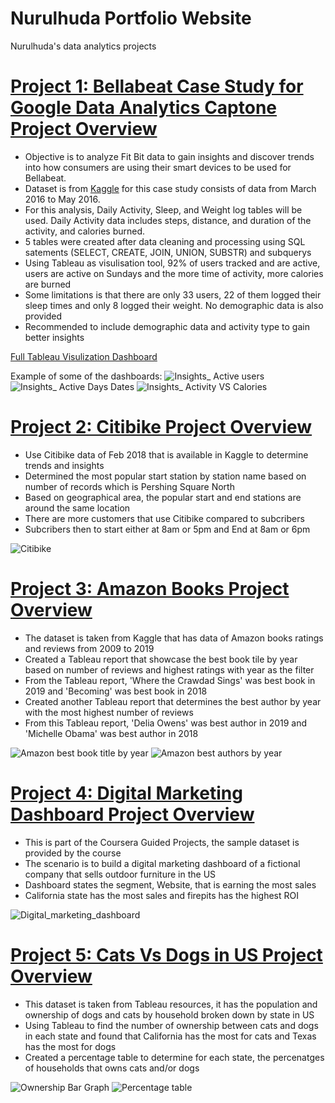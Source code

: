# Nurulhuda Portfolio Website
Nurulhuda's data analytics projects

# [Project 1: Bellabeat Case Study for Google Data Analytics Captone Project Overview](https://github.com/Nurulhuda-sulaiman/GoogleDataAnalyticsCaptone) 
* Objective is to analyze Fit Bit data to gain insights and discover trends into how consumers are using their smart devices to be used for Bellabeat.
* Dataset is from [Kaggle](https://www.kaggle.com/datasets/arashnic/fitbit) for this case study consists of data from March 2016 to May 2016.
* For this analysis, Daily Activity, Sleep, and Weight log tables will be used. Daily Activity data includes steps, distance, and duration of the activity, and calories burned.
* 5 tables were created after data cleaning and processing using SQL satements (SELECT, CREATE, JOIN, UNION, SUBSTR) and subquerys
* Using Tableau as visulisation tool, 92% of users tracked and are active, users are active on Sundays and the more time of activity, more calories are burned
* Some limitations is that there are only 33 users, 22 of them logged their sleep times and only 8 logged their weight. No demographic data is also provided
* Recommended to include demographic data and activity type to gain better insights

[Full Tableau Visulization Dashboard](https://public.tableau.com/app/profile/nurulhuda.binte.sulaiman/viz/CapstoneBellabeatcasestudy/Title)

Example of some of the dashboards:
![Insights_ Active users](https://user-images.githubusercontent.com/113968512/199173918-11a0ffff-320a-490f-a4e5-1d45c6a16300.png)
![Insights_ Active Days   Dates](https://user-images.githubusercontent.com/113968512/199173912-7271b12a-375a-4371-b7de-276b66ec6ba3.png)
![Insights_ Activity VS Calories](https://user-images.githubusercontent.com/113968512/199173921-c3949811-efbe-4cc0-9236-7dab149ffd36.png)


# [Project 2: Citibike Project Overview](https://public.tableau.com/app/profile/nurulhuda.binte.sulaiman/viz/CitibikeTrip_16632250985860/Feb2018) 
* Use Citibike data of Feb 2018 that is available in Kaggle to determine trends and insights
* Determined the most popular start station by station name based on number of records which is Pershing Square North
* Based on geographical area, the popular start and end stations are around the same location
* There are more customers that use Citibike compared to subcribers
* Subcribers then to start either at 8am or 5pm and End at 8am or 6pm

![Citibike](https://user-images.githubusercontent.com/113968512/199173907-6956ff00-333d-4871-b281-862bab4c1a05.png)


# [Project 3: Amazon Books Project Overview](https://public.tableau.com/app/profile/nurulhuda.binte.sulaiman/viz/AmazonBooks_16632137720720/Amazonbestbooktitlebyyear_1) 
* The dataset is taken from Kaggle that has data of Amazon books ratings and reviews from 2009 to 2019
* Created a Tableau report that showcase the best book tile by year based on number of reviews and highest ratings with year as the filter
* From the Tableau report, 'Where the Crawdad Sings' was best book in 2019 and 'Becoming' was best book in 2018
* Created another Tableau report that determines the best author by year with the most highest number of reviews
* From this Tableau report, 'Delia Owens' was best author in 2019 and 'Michelle Obama' was best author in 2018

![Amazon best book title by year](https://user-images.githubusercontent.com/113968512/199173902-bd740c3a-ce3c-43be-91bb-0839591bd146.png)
![Amazon best authors by year](https://user-images.githubusercontent.com/113968512/199173894-0a06f638-c73d-4fa6-b78f-f96c51f1a59e.png)


# [Project 4: Digital Marketing Dashboard Project Overview](https://public.tableau.com/app/profile/nurulhuda.binte.sulaiman/viz/DigitalMarketingDashboard_16643513702580/Dashboard1) 
* This is part of the Coursera Guided Projects, the sample dataset is provided by the course
* The scenario is to build a digital marketing dashboard of a fictional company that sells outdoor furniture in the US
* Dashboard states the segment, Website, that is earning the most sales
* California state has the most sales and firepits has the highest ROI

![Digital_marketing_dashboard](https://user-images.githubusercontent.com/113968512/199173910-10700a79-6bb7-4388-ab62-8bacdf7c44bd.png)


# [Project 5: Cats Vs Dogs in US Project Overview](https://public.tableau.com/app/profile/nurulhuda.binte.sulaiman/viz/CatsVSDogsinUS/Percentagetable_1) 
* This dataset is taken from Tableau resources, it has the population and ownership of dogs and cats by household broken down by state in US
* Using Tableau to find the number of ownership between cats and dogs in each state and found that California has the most for cats and Texas has the most for dogs
* Created a percentage table to determine for each state, the percenatges of households that owns cats and/or dogs

![Ownership Bar Graph](https://user-images.githubusercontent.com/113968512/199173924-490efb7a-6564-4688-9b15-b4c32a498e4e.png)
![Percentage table](https://user-images.githubusercontent.com/113968512/199173925-4a847e4a-ccdf-44d0-8591-96677d27e531.png)

